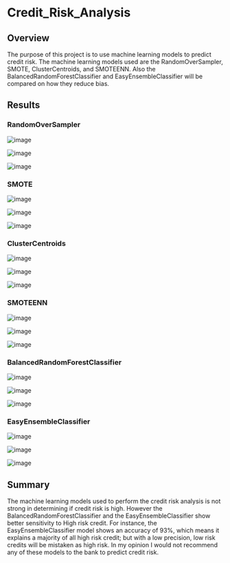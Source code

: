 # Credit_Risk_Analysis

## Overview

The purpose of this project is to use machine learning models to predict credit risk.  The machine learning models used are the RandomOverSampler, SMOTE, ClusterCentroids, and SMOTEENN.  Also the BalancedRandomForestClassifier and EasyEnsembleClassifier will be compared on how they reduce bias.

## Results

### RandomOverSampler 

![image](https://user-images.githubusercontent.com/80642682/129277682-31c4ac2d-f357-44c3-b160-e8740ff7c301.png)

![image](https://user-images.githubusercontent.com/80642682/129277726-7479ee69-1283-486b-bdff-b361200deac7.png)

![image](https://user-images.githubusercontent.com/80642682/129277825-8a65f942-360d-4f55-b0a4-05ae40ff7d43.png)


### SMOTE 

![image](https://user-images.githubusercontent.com/80642682/129277990-b828d69e-36a7-411b-8f6d-f9ddd01d65b5.png)

![image](https://user-images.githubusercontent.com/80642682/129278037-9249ff30-604e-490d-989e-c694b31b5f15.png)

![image](https://user-images.githubusercontent.com/80642682/129278093-a08d7e02-cfe2-48b4-a8d5-62a97a8f3361.png)


### ClusterCentroids 

![image](https://user-images.githubusercontent.com/80642682/129278446-07851272-e585-4609-9c7e-091808886165.png)

![image](https://user-images.githubusercontent.com/80642682/129278505-389990d6-ae65-444b-9ebf-1ee90c0ad528.png)

![image](https://user-images.githubusercontent.com/80642682/129278564-82e09b53-8eab-4091-8b03-185d135274d7.png)


### SMOTEENN 

![image](https://user-images.githubusercontent.com/80642682/129278666-d11d7076-d8ae-4389-afdf-6a1a4eee390b.png)

![image](https://user-images.githubusercontent.com/80642682/129278698-c62d9e4c-fda0-4a5a-b3e8-76b4b1814d4c.png)

![image](https://user-images.githubusercontent.com/80642682/129278743-2a47e380-945a-4b87-b759-4a98f5c5ac0e.png)


### BalancedRandomForestClassifier 

![image](https://user-images.githubusercontent.com/80642682/129278951-e41094b8-9202-4556-abe9-74e4e994f1e7.png)

![image](https://user-images.githubusercontent.com/80642682/129278989-7b3b395c-e69c-4a66-af1a-da7a9108f7e8.png)

![image](https://user-images.githubusercontent.com/80642682/129279019-da43216c-7700-49a8-8b27-4dd6786b1f9d.png)


### EasyEnsembleClassifier 

![image](https://user-images.githubusercontent.com/80642682/129279134-8265c841-bc16-4a76-9aef-ed123154d180.png)

![image](https://user-images.githubusercontent.com/80642682/129279173-3c4582f1-3dd1-489f-9dc9-7dc867b56adb.png)

![image](https://user-images.githubusercontent.com/80642682/129279218-c985a6b6-5c18-4703-9cf1-fa63629e2f3d.png)


## Summary

The machine learning models used to perform the credit risk analysis is not strong in determining if credit risk is high. However the BalancedRandomForestClassifier and the EasyEnsembleClassifier show better sensitivity to High risk credit.  For instance, the EasyEnsembleClassifier model shows an accuracy of 93%, which means it explains a majority of all high risk credit; but with a low precision, low risk credits will be mistaken as high risk. In my opinion I would not recommend any of these models to the bank to predict credit risk.


